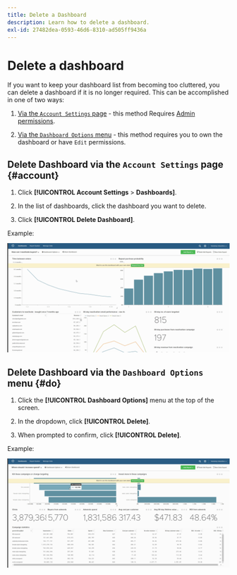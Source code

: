 ```yaml
---
title: Delete a Dashboard
description: Learn how to delete a dashboard.
exl-id: 27482dea-0593-46d6-8310-ad505ff9436a
---
```

# Delete a dashboard

If you want to keep your dashboard list from becoming too cluttered, you can delete a dashboard if it is no longer required. This can be accomplished in one of two ways:

1. [Via the `Account Settings` page](#account) - this method Requires [Admin permissions](../../administrator/user-management/user-management.md).

1. [Via the `Dashboard Options` menu](#do) - this method requires you to own the dashboard or have `Edit` permissions.

## Delete Dashboard via the `Account Settings` page {#account}

1. Click **[!UICONTROL Account Settings** > **Dashboards]**.

1. In the list of dashboards, click the dashboard you want to delete.

1. Click **[!UICONTROL Delete Dashboard]**.

Example:

![delete dashboard](../../assets/deleting_dash.gif)<!--{: width="703" height="346"}-->

## Delete Dashboard via the `Dashboard Options` menu {#do}

1. Click the **[!UICONTROL Dashboard Options]** menu at the top of the screen.

1. In the dropdown, click **[!UICONTROL Delete]**.

1. When prompted to confirm, click **[!UICONTROL Delete]**.

Example:

![delete dashboard](../../assets/deleting_dash_2.gif)<!--{: width="703" height="347"}-->
